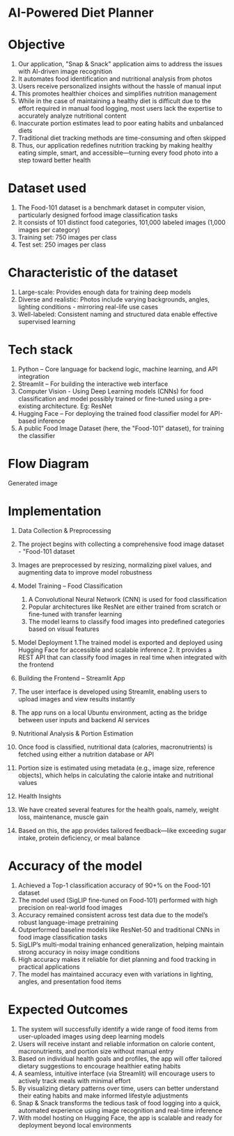 # AI-Powered Diet Planner

# Objective
1. Our application, "Snap & Snack" application aims to address the issues with AI-driven image recognition​
2. It automates food identification and nutritional analysis from photos​
3. Users receive personalized insights without the hassle of manual input​
4. This promotes healthier choices and simplifies nutrition management​
5. While in the case of maintaining a healthy diet is difficult due to the effort required in manual food logging, most users lack the expertise to accurately analyze nutritional content​
6. Inaccurate portion estimates lead to poor eating habits and unbalanced diets​
7. Traditional diet tracking methods are time-consuming and often skipped​
8. Thus, our application redefines nutrition tracking by making healthy eating simple, smart, and accessible—turning every food photo into a step toward better health​

# Dataset used
1. The Food-101 dataset is a benchmark dataset in computer vision, particularly designed forfood image classification tasks​
2. It consists of 101 distinct food categories​, 101,000 labeled images (1,000 images per category)​
3. Training set: 750 images per class​
4. Test set: 250 images per class​

# Characteristic of the dataset​
1. Large-scale: Provides enough data for training deep models​
2. Diverse and realistic: Photos include varying backgrounds, angles, lighting conditions - mirroring real-life use cases​
3. Well-labeled: Consistent naming and structured data enable effective supervised learning​

# Tech stack
1. Python – Core language for backend logic, machine learning, and API integration​
2. Streamlit – For building the interactive web interface​
3. Computer Vision - Using Deep Learning models (CNNs) for food classification​ and model possibly trained or fine-tuned using a pre-existing architecture. Eg: ResNet​
4. Hugging Face – For deploying the trained food classifier model for API-based inference​
5. A public Food Image Dataset (here, the "Food-101" dataset), for training the classifier

# Flow Diagram
 Generated image

# Implementation
1. Data Collection & Preprocessing​
  1. The project begins with collecting a comprehensive food image dataset - "Food-101 dataset​
  2. Images are preprocessed by resizing, normalizing pixel values, and augmenting data to improve model robustness​

2. Model Training – Food Classification​
   1. A Convolutional Neural Network (CNN) is used for food classification​
   2. Popular architectures like ResNet are either trained from scratch or fine-tuned with transfer learning​
   3. The model learns to classify food images into predefined categories based on visual features​
      
3. Model Deployment​
   1.The trained model is exported and deployed using Hugging Face for accessible and scalable inference​
   2. It provides a REST API that can classify food images in real time when integrated with the frontend

4. Building the Frontend – Streamlit App​
  1. The user interface is developed using Streamlit, enabling users to upload images and view results instantly​
  2. The app runs on a local Ubuntu environment, acting as the bridge between user inputs and
backend AI services​

5. Nutritional Analysis & Portion Estimation​
  1. Once food is classified, nutritional data (calories, macronutrients) is fetched using either a nutrition database or API​
  2. Portion size is estimated using metadata (e.g., image size, reference objects), which helps in calculating the calorie intake and nutritional values​

6. Health Insights​
  1. We have created several features for the health goals, namely, weight loss, maintenance, muscle gain​
  2. Based on this, the app provides tailored feedback—like exceeding sugar intake, protein deficiency, or meal balance

# Accuracy of the model
1. Achieved a Top-1 classification accuracy of 90+% on the Food-101 dataset​
2. The model used (SigLIP fine-tuned on Food-101) performed with high precision on real-world food images​
3. Accuracy remained consistent across test data due to the model’s robust language-image pretraining​
4. Outperformed baseline models like ResNet-50 and traditional CNNs in food image classification tasks​
5. SigLIP’s multi-modal training enhanced generalization, helping maintain strong accuracy in noisy image conditions​
6. High accuracy makes it reliable for diet planning and food tracking in practical applications​
7. The model has maintained accuracy even with variations in lighting, angles, and presentation food items

# Expected Outcomes
1. The system will successfully identify a wide range of food items from user-uploaded images using deep learning models​
2. ​Users will receive instant and reliable information on calorie content, macronutrients, and portion size without manual entry​
3. Based on individual health goals and profiles, the app will offer tailored dietary suggestions to encourage healthier eating habits​
4. A seamless, intuitive interface (via Streamlit) will encourage users to actively track meals with minimal effort​
5. By visualizing dietary patterns over time, users can better understand their eating habits and make informed lifestyle adjustments​
6. Snap & Snack transforms the tedious task of food logging into a quick, automated experience using image recognition and real-time inference​
7. With model hosting on Hugging Face, the app is scalable and ready for deployment beyond local environments
